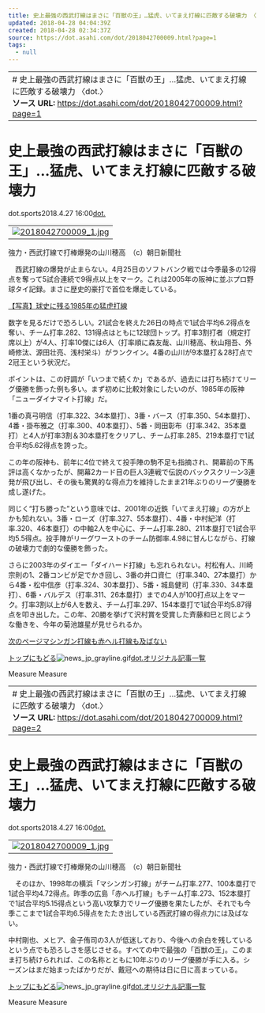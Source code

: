 ```yaml
---
title: 史上最強の西武打線はまさに「百獣の王」…猛虎、いてまえ打線に匹敵する破壊力 〈dot.〉
updated: 2018-04-28 04:04:39Z
created: 2018-04-28 02:34:37Z
source: https://dot.asahi.com/dot/2018042700009.html?page=1
tags:
  - null
---
```


|     |
| --- |
| # 史上最強の西武打線はまさに「百獣の王」…猛虎、いてまえ打線に匹敵する破壊力 〈dot.〉<br>**ソース URL:**  https://dot.asahi.com/dot/2018042700009.html?page=1 |

# 史上最強の西武打線はまさに「百獣の王」…猛虎、いてまえ打線に匹敵する破壊力

dot.sports2018.4.27 16:00[dot.](https://dot.asahi.com/dot/)

|     |
| --- |
|  [ ![2018042700009_1.jpg](../_resources/2018042700009_1.jpg)](https://dot.asahi.com/print_image/index.html?photo=2018042700009_1) |

強力・西武打線で打棒爆発の山川穂高　（c）朝日新聞社

　西武打線の爆発が止まらない。4月25日のソフトバンク戦では今季最多の12得点を奪って5試合連続で9得点以上をマーク。これは2005年の阪神に並ぶプロ野球タイ記録。まさに歴史的豪打で首位を爆走している。

[【写真】球史に残る1985年の猛虎打線](https://dot.asahi.com/print_image/index.html?photo=2018020300008_1)

数字を見るだけで恐ろしい。21試合を終えた26日の時点で1試合平均6.2得点を奪い、チーム打率.282、131得点はともに12球団トップ。打率3割打者（規定打席以上）が4人、打率10傑には6人（打率順に森友哉、山川穂高、秋山翔吾、外崎修汰、源田壮亮、浅村栄斗）がランクイン。4番の山川が9本塁打＆28打点で2冠王という状況だ。

ポイントは、この好調が「いつまで続くか」であるが、過去には打ち続けてリーグ優勝を飾った例も多い。まず初めに比較対象にしたいのが、1985年の阪神「ニューダイナマイト打線」だ。

1番の真弓明信（打率.322、34本塁打）、3番・バース（打率.350、54本塁打）、4番・掛布雅之（打率.300、40本塁打）、5番・岡田彰布（打率.342、35本塁打）と4人が打率3割＆30本塁打をクリアし、チーム打率.285、219本塁打で1試合平均5.62得点を誇った。

この年の阪神も、前年に4位で終えて投手陣の駒不足も指摘され、開幕前の下馬評は高くなかったが、開幕2カード目の巨人3連戦で伝説のバックスクリーン3連発が飛び出し、その後も驚異的な得点力を維持したまま21年ぶりのリーグ優勝を成し遂げた。

同じく“打ち勝った”という意味では、2001年の近鉄「いてまえ打線」の方が上かも知れない。3番・ローズ（打率.327、55本塁打）、4番・中村紀洋（打率.320、46本塁打）の中軸2人を中心に、チーム打率.280、211本塁打で1試合平均5.5得点。投手陣がリーグワーストのチーム防御率.4.98に甘んじながら、打線の破壊力で劇的な優勝を飾った。

さらに2003年のダイエー「ダイハード打線」も忘れられない。村松有人、川崎宗則の1、2番コンビが足でかき回し、3番の井口資仁（打率.340、27本塁打）から4番・松中信彦（打率.324、30本塁打）、5番・城島健司（打率.330、34本塁打）、6番・バルデス（打率.311、26本塁打）までの4人が100打点以上をマーク。打率3割以上が6人を数え、チーム打率.297、154本塁打で1試合平均5.87得点を叩き出した。この年、20勝を挙げて沢村賞を受賞した斉藤和巳と同じような働きを、今年の菊池雄星が見せられるか。

[次のページマシンガン打線も赤ヘル打線も及ばない](https://dot.asahi.com/dot/2018042700009.html?page=2)

[トップにもどる](https://dot.asahi.com/)![news_jp_grayline.gif](../_resources/news_jp_grayline.gif)[dot.オリジナル記事一覧](https://dot.asahi.com/dot/)

Measure
Measure

|     |
| --- |
| # 史上最強の西武打線はまさに「百獣の王」…猛虎、いてまえ打線に匹敵する破壊力 〈dot.〉<br>**ソース URL:**  https://dot.asahi.com/dot/2018042700009.html?page=2 |

# 史上最強の西武打線はまさに「百獣の王」…猛虎、いてまえ打線に匹敵する破壊力

dot.sports2018.4.27 16:00[dot.](https://dot.asahi.com/dot/)

|     |
| --- |
|  [ ![2018042700009_1.jpg](../_resources/2018042700009_1.jpg)](https://dot.asahi.com/print_image/index.html?photo=2018042700009_1) |

強力・西武打線で打棒爆発の山川穂高　（c）朝日新聞社

　そのほか、1998年の横浜「マシンガン打線」がチーム打率.277、100本塁打で1試合平均4.72得点。昨季の広島「赤ヘル打線」もチーム打率.273、152本塁打で1試合平均5.15得点という高い攻撃力でリーグ優勝を果たしたが、それでも今季ここまで1試合平均6.5得点をたたき出している西武打線の得点力には及ばない。

中村剛也、メヒア、金子侑司の3人が低迷しており、今後への余白を残しているという点でも恐ろしさを感じさせる。すべての中で最強の「百獣の王」。このまま打ち続けられれば、この名称とともに10年ぶりのリーグ優勝が手に入る。シーズンはまだ始まったばかりだが、戴冠への期待は日に日に高まっている。

[トップにもどる](https://dot.asahi.com/)![news_jp_grayline.gif](../_resources/news_jp_grayline.gif)[dot.オリジナル記事一覧](https://dot.asahi.com/dot/)

Measure
Measure